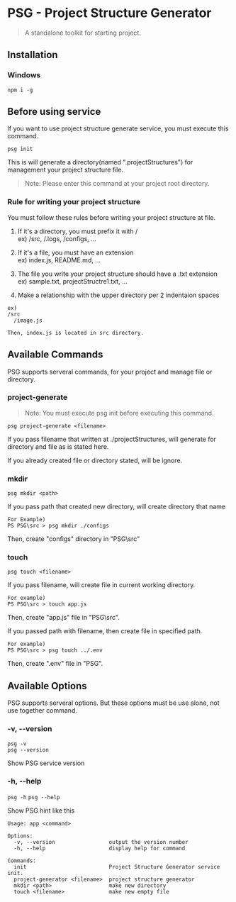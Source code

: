 # PSG - Project Structure Generator

> A standalone toolkit for starting project.

## Installation
### Windows

`npm i -g`

## Before using service

If you want to use project structure generate service, you must execute this command.

`psg init`

This is will generate a directory(named ".projectStructures") for management your project structure file.

> Note: Please enter this command at your project root directory.

### Rule for writing your project structure

You must follow these rules before writing your project structure at file.

1. If it's a directory, you must prefix it with /  
ex) /src, /.logs, /configs, ...

2. If it's a file, you must have an extension  
ex) index.js, README.md, ...

3. The file you write your project structure should have a .txt extension  
ex) sample.txt, projectStructre1.txt, ...

4. Make a relationship with the upper directory per 2 indentaion spaces  
```
ex)
/src
  /image.js

Then, index.js is located in src directory.
```

## Available Commands

PSG supports serveral commands, for your project and manage file or directory.

### project-generate

> Note: You must execute psg init before executing this command.

`psg project-generate <filename>`

If you pass filename that written at ./projectStructures, will generate for directory and file as is stated here.

If you already created file or directory stated, will be ignore.

### mkdir

`psg mkdir <path>`

If you pass path that created new directory, will create directory that name

```
For Example)
PS PSG\src > psg mkdir ./configs 
```

Then, create "configs" directory in "PSG\src"

### touch

`psg touch <filename>`

If you pass filename, will create file in current working directory.

```
For example)
PS PSG\src > touch app.js
```

Then, create "app.js" file in "PSG\src".

If you passed path with filename, then create file in specified path.

```
For example)
PS PSG\src > psg touch ../.env
```

Then, create ".env" file in "PSG".

## Available Options

PSG supports serveral options. But these options must be use alone, not use together command.

### -v, --version

`psg -v`  
`psg --version`

Show PSG service version

### -h, --help

`psg -h`
`psg --help`

Show PSG hint like this

```
Usage: app <command>

Options:
  -v, --version                 output the version number
  -h, --help                    display help for command 

Commands:
  init                          Project Structure Generator service init.
  project-generator <filename>  project structure generator
  mkdir <path>                  make new directory
  touch <filename>              make new empty file
```
